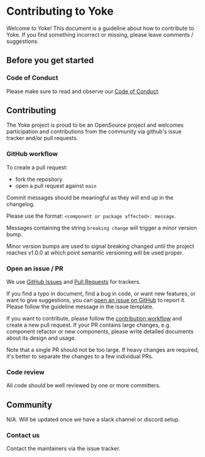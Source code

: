 # Contributing to Yoke

Welcome to Yoke! This document is a guideline about how to contribute to Yoke.
If you find something incorrect or missing, please leave comments / suggestions.

## Before you get started

### Code of Conduct

Please make sure to read and observe our [Code of Conduct](./code-of-conduct.md).

## Contributing

The Yoke project is proud to be an OpenSource project and welcomes participation and contributions from the community via github's issue tracker and/or pull requests.

### GitHub workflow

To create a pull request:
- fork the repository
- open a pull request against `main`

Commit messages should be meaningful as they will end up in the changelog.

Please use the format: `<component or package affected>: message`.

Messages containing the string `breaking change` will trigger a minor version bump.

Minor version bumps are used to signal breaking changed until the project reaches v1.0.0 at which point semantic versioning will be used proper.

### Open an issue / PR

We use [GitHub Issues](https://github.com/yokecd/yoke/issues) and [Pull Requests](https://github.com/yokecd/yoke/pulls) for trackers.

If you find a typo in document, find a bug in code, or want new features, or want to give suggestions,
you can [open an issue on GitHub](https://github.com/yokecd/yoke/issues/new) to report it.
Please follow the guideline message in the issue template.

If you want to contribute, please follow the [contribution workflow](#github-workflow) and create a new pull request.
If your PR contains large changes, e.g. component refactor or new components, please write detailed documents
about its design and usage.

Note that a single PR should not be too large. If heavy changes are required, it's better to separate the changes
to a few individual PRs.

### Code review

All code should be well reviewed by one or more committers. 

## Community

N/A. Will be updated once we have a slack channel or discord setup.

### Contact us

Contact the maintainers via the issue tracker.

